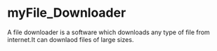# myFile_Downloader
A file downloader is a software which downloads any type of file  from internet.It can downlaod files of large sizes.

